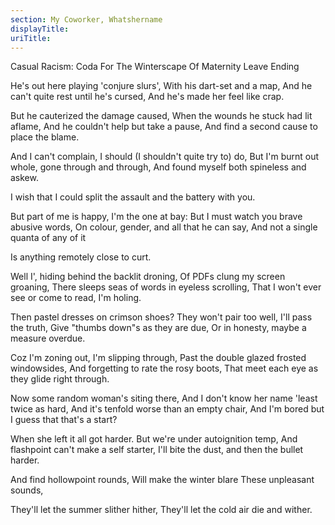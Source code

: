 ```yaml
---
section: My Coworker, Whatshername
displayTitle:
uriTitle:
---
```



Casual Racism: Coda For The Winterscape Of Maternity Leave Ending

He's out here playing 'conjure slurs',
With his dart-set and a map,
And he can't quite rest until he's cursed,
And he's made her feel like crap.

But he cauterized the damage caused,
When the wounds he stuck had lit aflame,
And he couldn't help but take a pause,
And find a second cause to place the blame.

And I can't complain, I should (I shouldn't quite try to) do,
But I'm burnt out whole, gone through and through,
And found myself both spineless and askew.

I wish that I could split the assault
and the battery with you.

But part of me is happy, I'm the one at bay:
But I must watch you brave abusive words,
On colour, gender, and all that he can say,
And not a single quanta of any of it

Is anything remotely close to curt.

Well I', hiding behind the backlit droning,
Of PDFs clung my screen groaning,
There sleeps seas of words in eyeless scrolling,
That I won't ever see or come to read, I'm holing.

Then pastel dresses on crimson shoes?
They won't pair too well, I'll pass the truth,
Give "thumbs down"s as they are due,
Or in honesty, maybe a measure overdue.

Coz I'm zoning out, I'm slipping through,
Past the double glazed frosted windowsides,
And forgetting to rate the rosy boots,
That meet each eye as they glide right through.

Now some random woman's siting there,
And I don't know her name 'least twice as hard,
And it's tenfold worse than an empty chair,
And I'm bored but I guess that that's a start?

When she left it all got harder.
But we're under autoignition temp,
And flashpoint can't make a self starter,
I'll bite the dust, and then the bullet harder.

And find hollowpoint rounds,
Will make the winter blare
These unpleasant sounds,

They'll let the summer slither hither,
They'll let the cold air die and wither.